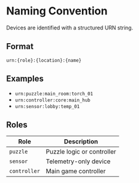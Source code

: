 # Naming Convention

Devices are identified with a structured URN string.

## Format

```
urn:{role}:{location}:{name}
```

## Examples

- `urn:puzzle:main_room:torch_01`
- `urn:controller:core:main_hub`
- `urn:sensor:lobby:temp_01`

## Roles

| Role        | Description |
|-------------|-------------|
| `puzzle`    | Puzzle logic or controller |
| `sensor`    | Telemetry-only device |
| `controller`| Main game controller |
